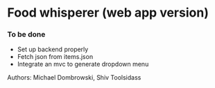# Food whisperer (web app version) 

### To be done 

* Set up backend properly
* Fetch json from items.json
* Integrate an mvc to generate dropdown menu 

Authors: Michael Dombrowski, Shiv Toolsidass
